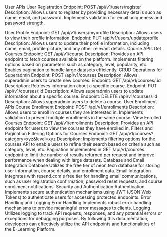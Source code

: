 User APIs
User Registration
Endpoint: POST /api/v1/users/register
Description: Allows users to register by providing necessary details such as name, email, and password. Implements validation for email uniqueness and password strength.

User Profile
Endpoint: GET /api/v1/users/myprofile
Description: Allows users to view their profile information.
Endpoint: PUT /api/v1/users/updateprofile
Description: Allows users to update their profile information, including name, email, profile picture, and any other relevant details.
Course APIs
Get Courses
Endpoint: GET /api/v1/course
Description: Provides an API endpoint to fetch courses available on the platform. Implements filtering options based on parameters such as category, level, popularity, etc. Enables pagination to handle large datasets efficiently.
CRUD Operations for Superadmin
Endpoint: POST /api/v1/courses
Description: Allows superadmin users to create new courses.
Endpoint: GET /api/v1/courses/:id
Description: Retrieves information about a specific course.
Endpoint: PUT /api/v1/courses/:id
Description: Allows superadmin users to update information about a specific course.
Endpoint: DELETE /api/v1/courses/:id
Description: Allows superadmin users to delete a course.
User Enrollment APIs
Course Enrollment
Endpoint: POST /api/v1/enrollments
Description: Allows users to enroll in courses they are interested in. Implements validation to prevent multiple enrollments in the same course.
View Enrolled Courses
Endpoint: GET /api/v1/enrollments
Description: Provides an API endpoint for users to view the courses they have enrolled in.
Filters and Pagination
Filtering Options for Courses
Endpoint: GET /api/v1/courses?category=xyz&level=xyz
Description: Implements filtering options for the courses API to enable users to refine their search based on criteria such as category, level, etc.
Pagination
Implemented in GET /api/v1/courses endpoint to limit the number of results returned per request and improve performance when dealing with large datasets.
Database and Email Integration
Database
Utilizes the free tier of neon.tech database for storing user information, course details, and enrollment data.
Email Integration
Integrates with resend.com's free tier for handling email communications, such as user registration confirmation, password reset requests, and course enrollment notifications.
Security and Authentication
Authentication
Implements secure authentication mechanisms using JWT (JSON Web Tokens) to authenticate users for accessing protected endpoints.
Error Handling and Logging
Error Handling
Implements robust error handling mechanisms to provide meaningful error messages to clients.
Logging
Utilizes logging to track API requests, responses, and any potential errors or exceptions for debugging purposes.
By following this documentation, developers can effectively utilize the API endpoints and functionalities of the E-Learning Platform.






